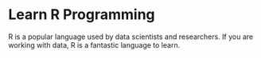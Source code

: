 # Learn R Programming
R is a popular language used by data scientists and researchers. If you are working with data, R is a fantastic language to learn.
